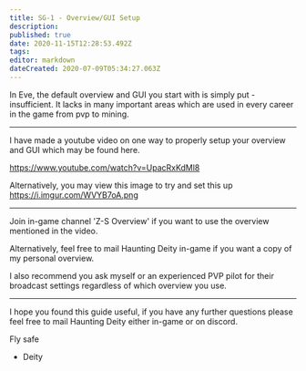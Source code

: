 ```yaml
---
title: SG-1 - Overview/GUI Setup
description: 
published: true
date: 2020-11-15T12:28:53.492Z
tags: 
editor: markdown
dateCreated: 2020-07-09T05:34:27.063Z
---
```


In Eve, the default overview and GUI you start with is simply put - insufficient.  It lacks in many important areas which are used in every career in the game from pvp to mining.

---
I have made a youtube video on one way to properly setup your overview and GUI which may be found here.

https://www.youtube.com/watch?v=UpacRxKdMl8

Alternatively, you may view this image to try and set this up https://i.imgur.com/WVYB7oA.png

---
Join in-game channel 'Z-S Overview' if you want to use the overview mentioned in the video.

Alternatively, feel free to mail Haunting Deity in-game if you want a copy of my personal overview.

I also recommend you ask myself or an experienced PVP pilot for their broadcast settings regardless of which overview you use.

---
I hope you found this guide useful, if you have any further questions please feel free to mail Haunting Deity either in-game or on discord.

Fly safe
   - Deity